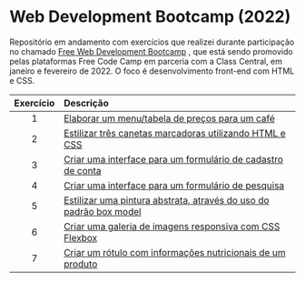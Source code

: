 # Web Development Bootcamp (2022)
 Repositório em andamento com exercícios que realizei durante participação no chamado [Free Web Development Bootcamp](https://www.classcentral.com/cohorts/webdev-bootcamp-spring-2022) , que está sendo promovido pelas plataformas Free Code Camp em parceria com a Class Central, em janeiro e fevereiro de 2022. O foco é desenvolvimento front-end com HTML e CSS.
<br>

Exercício | Descrição 
:---: | :---
1 | [Elaborar um menu/tabela de preços para um café](https://michelelozada.github.io/Web-Dev-Bootcamp-2022/1-Building_a_cafe_menu/)
2 | [Estilizar três canetas marcadoras utilizando HTML e CSS](https://michelelozada.github.io/Web-Dev-Bootcamp-2022/2-Building_a_set_of_colored_markers/)
3 | [Criar uma interface para um formulário de cadastro de conta](https://michelelozada.github.io/Web-Dev-Bootcamp-2022/3-Building_a_registration_form/)
4 | [Criar uma interface para um formulário de pesquisa](https://michelelozada.github.io/Web-Dev-Bootcamp-2022/4-Building_a_survey_form)
5 | [Estilizar uma pintura abstrata, através do uso do padrão box model](https://michelelozada.github.io/Web-Dev-Bootcamp-2022/5-Building_a_Rothko_painting)
6 | [Criar uma galeria de imagens responsiva com CSS Flexbox](https://michelelozada.github.io/Web-Dev-Bootcamp-2022/6-Building_a_photo_gallery)
7 | [Criar um rótulo com informações nutricionais de um produto](https://michelelozada.github.io/Web-Dev-Bootcamp-2022/7-Building-a-nutrition-label)